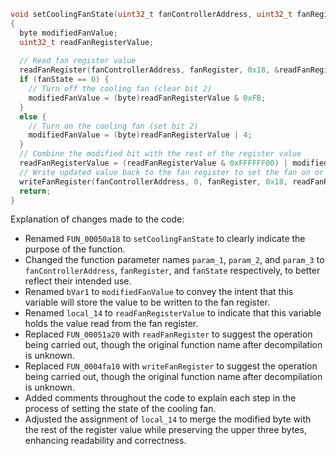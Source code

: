 ```c
void setCoolingFanState(uint32_t fanControllerAddress, uint32_t fanRegister, int fanState)
{
  byte modifiedFanValue;
  uint32_t readFanRegisterValue;
  
  // Read fan register value
  readFanRegister(fanControllerAddress, fanRegister, 0x18, &readFanRegisterValue);
  if (fanState == 0) {
    // Turn off the cooling fan (clear bit 2)
    modifiedFanValue = (byte)readFanRegisterValue & 0xFB;
  }
  else {
    // Turn on the cooling fan (set bit 2)
    modifiedFanValue = (byte)readFanRegisterValue | 4;
  }
  // Combine the modified bit with the rest of the register value
  readFanRegisterValue = (readFanRegisterValue & 0xFFFFFF00) | modifiedFanValue;
  // Write updated value back to the fan register to set the fan on or off
  writeFanRegister(fanControllerAddress, 0, fanRegister, 0x18, readFanRegisterValue);
  return;
}
```

Explanation of changes made to the code:

- Renamed `FUN_00050a18` to `setCoolingFanState` to clearly indicate the purpose of the function.
- Changed the function parameter names `param_1`, `param_2`, and `param_3` to `fanControllerAddress`, `fanRegister`, and `fanState` respectively, to better reflect their intended use.
- Renamed `bVar1` to `modifiedFanValue` to convey the intent that this variable will store the value to be written to the fan register.
- Renamed `local_14` to `readFanRegisterValue` to indicate that this variable holds the value read from the fan register.
- Replaced `FUN_00051a20` with `readFanRegister` to suggest the operation being carried out, though the original function name after decompilation is unknown.
- Replaced `FUN_0004fa10` with `writeFanRegister` to suggest the operation being carried out, though the original function name after decompilation is unknown.
- Added comments throughout the code to explain each step in the process of setting the state of the cooling fan.
- Adjusted the assignment of `local_14` to merge the modified byte with the rest of the register value while preserving the upper three bytes, enhancing readability and correctness.